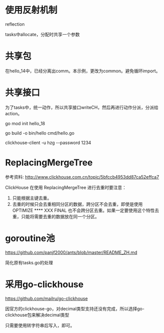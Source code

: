 使用反射机制
==========

reflection

tasks中allocate，分配时共享一个参数

共享包
=====

在hello_14中，已经分离出comm。本示例，更改为common。避免循环import。

共享接口
=======

为了tasks中，统一动作，所以共享接口writeCH，然后再进行动作分派，分派给action。

go mod init hello_18

go build -o bin/hello cmd/hello.go

clickhouse-client -u hzg --password 1234

ReplacingMergeTree
==================

参考资料: http://www.clickhouse.com.cn/topic/5bfccb4953dd87ca52effca7

ClickHouse 在使用 ReplacingMergeTree 进行去重时要注意：  
1. 只能根据主键去重。
2. 去重的时候只会去重相同分区的数据，跨分区不会去重，即使是使用 OPTIMIZE **** XXX FINAL 也不会跨分区去重。如果一定要使用这个特性去重，只能将需要去重的数据放在同一个分区。

goroutine池
===========

https://github.com/panjf2000/ants/blob/master/README_ZH.md

简化原有tasks.go的处理

采用go-clickhouse
=================

https://github.com/mailru/go-clickhouse

因官方的clickhouse-go，对decimal类型支持还没有完成，所以选择go-clickhouse包来解决decimal类型  

只需要使用转字符串后写入，即可。